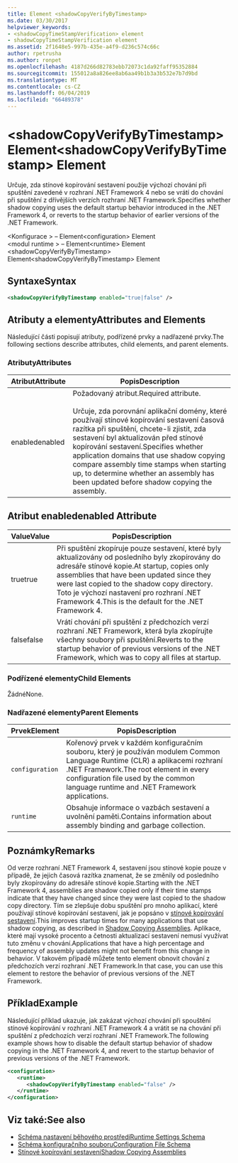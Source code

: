 ```yaml
---
title: Element <shadowCopyVerifyByTimestamp>
ms.date: 03/30/2017
helpviewer_keywords:
- <shadowCopyTimeStampVerification> element
- shadowCopyTimeStampVerification element
ms.assetid: 2f1648e5-997b-435e-a4f9-d236c574c66c
author: rpetrusha
ms.author: ronpet
ms.openlocfilehash: 4187d266d82783ebb72073c1da92faff95352884
ms.sourcegitcommit: 155012a8a826ee8ab6aa49b1b3a3b532e7b7d9bd
ms.translationtype: MT
ms.contentlocale: cs-CZ
ms.lasthandoff: 06/04/2019
ms.locfileid: "66489378"
---
```

# <a name="shadowcopyverifybytimestamp-element"></a><span data-ttu-id="d007b-102">\<shadowCopyVerifyByTimestamp> Element</span><span class="sxs-lookup"><span data-stu-id="d007b-102">\<shadowCopyVerifyByTimestamp> Element</span></span>
<span data-ttu-id="d007b-103">Určuje, zda stínové kopírování sestavení použije výchozí chování při spuštění zavedené v rozhraní .NET Framework 4 nebo se vrátí do chování při spuštění z dřívějších verzích rozhraní .NET Framework.</span><span class="sxs-lookup"><span data-stu-id="d007b-103">Specifies whether shadow copying uses the default startup behavior introduced in the .NET Framework 4, or reverts to the startup behavior of earlier versions of the .NET Framework.</span></span>  
  
 <span data-ttu-id="d007b-104">\<Konfigurace > – Element</span><span class="sxs-lookup"><span data-stu-id="d007b-104">\<configuration> Element</span></span>  
<span data-ttu-id="d007b-105">\<modul runtime > – Element</span><span class="sxs-lookup"><span data-stu-id="d007b-105">\<runtime> Element</span></span>  
<span data-ttu-id="d007b-106">\<shadowCopyVerifyByTimestamp> Element</span><span class="sxs-lookup"><span data-stu-id="d007b-106">\<shadowCopyVerifyByTimestamp> Element</span></span>  
  
## <a name="syntax"></a><span data-ttu-id="d007b-107">Syntaxe</span><span class="sxs-lookup"><span data-stu-id="d007b-107">Syntax</span></span>  
  
```xml  
<shadowCopyVerifyByTimestamp enabled="true|false" />  
```  
  
## <a name="attributes-and-elements"></a><span data-ttu-id="d007b-108">Atributy a elementy</span><span class="sxs-lookup"><span data-stu-id="d007b-108">Attributes and Elements</span></span>  
 <span data-ttu-id="d007b-109">Následující části popisují atributy, podřízené prvky a nadřazené prvky.</span><span class="sxs-lookup"><span data-stu-id="d007b-109">The following sections describe attributes, child elements, and parent elements.</span></span>  
  
### <a name="attributes"></a><span data-ttu-id="d007b-110">Atributy</span><span class="sxs-lookup"><span data-stu-id="d007b-110">Attributes</span></span>  
  
|<span data-ttu-id="d007b-111">Atribut</span><span class="sxs-lookup"><span data-stu-id="d007b-111">Attribute</span></span>|<span data-ttu-id="d007b-112">Popis</span><span class="sxs-lookup"><span data-stu-id="d007b-112">Description</span></span>|  
|---------------|-----------------|  
|<span data-ttu-id="d007b-113">enabled</span><span class="sxs-lookup"><span data-stu-id="d007b-113">enabled</span></span>|<span data-ttu-id="d007b-114">Požadovaný atribut.</span><span class="sxs-lookup"><span data-stu-id="d007b-114">Required attribute.</span></span><br /><br /> <span data-ttu-id="d007b-115">Určuje, zda porovnání aplikační domény, které používají stínové kopírování sestavení časová razítka při spuštění, chcete-li zjistit, zda sestavení byl aktualizován před stínové kopírování sestavení.</span><span class="sxs-lookup"><span data-stu-id="d007b-115">Specifies whether application domains that use shadow copying compare assembly time stamps when starting up, to determine whether an assembly has been updated before shadow copying the assembly.</span></span>|  
  
## <a name="enabled-attribute"></a><span data-ttu-id="d007b-116">Atribut enabled</span><span class="sxs-lookup"><span data-stu-id="d007b-116">enabled Attribute</span></span>  
  
|<span data-ttu-id="d007b-117">Value</span><span class="sxs-lookup"><span data-stu-id="d007b-117">Value</span></span>|<span data-ttu-id="d007b-118">Popis</span><span class="sxs-lookup"><span data-stu-id="d007b-118">Description</span></span>|  
|-----------|-----------------|  
|<span data-ttu-id="d007b-119">true</span><span class="sxs-lookup"><span data-stu-id="d007b-119">true</span></span>|<span data-ttu-id="d007b-120">Při spuštění zkopíruje pouze sestavení, které byly aktualizovány od posledního byly zkopírovány do adresáře stínové kopie.</span><span class="sxs-lookup"><span data-stu-id="d007b-120">At startup, copies only assemblies that have been updated since they were last copied to the shadow copy directory.</span></span> <span data-ttu-id="d007b-121">Toto je výchozí nastavení pro rozhraní .NET Framework 4.</span><span class="sxs-lookup"><span data-stu-id="d007b-121">This is the default for the .NET Framework 4.</span></span>|  
|<span data-ttu-id="d007b-122">false</span><span class="sxs-lookup"><span data-stu-id="d007b-122">false</span></span>|<span data-ttu-id="d007b-123">Vrátí chování při spuštění z předchozích verzí rozhraní .NET Framework, která byla zkopírujte všechny soubory při spuštění.</span><span class="sxs-lookup"><span data-stu-id="d007b-123">Reverts to the startup behavior of previous versions of the .NET Framework, which was to copy all files at startup.</span></span>|  
  
### <a name="child-elements"></a><span data-ttu-id="d007b-124">Podřízené elementy</span><span class="sxs-lookup"><span data-stu-id="d007b-124">Child Elements</span></span>  
 <span data-ttu-id="d007b-125">Žádné</span><span class="sxs-lookup"><span data-stu-id="d007b-125">None.</span></span>  
  
### <a name="parent-elements"></a><span data-ttu-id="d007b-126">Nadřazené elementy</span><span class="sxs-lookup"><span data-stu-id="d007b-126">Parent Elements</span></span>  
  
|<span data-ttu-id="d007b-127">Prvek</span><span class="sxs-lookup"><span data-stu-id="d007b-127">Element</span></span>|<span data-ttu-id="d007b-128">Popis</span><span class="sxs-lookup"><span data-stu-id="d007b-128">Description</span></span>|  
|-------------|-----------------|  
|`configuration`|<span data-ttu-id="d007b-129">Kořenový prvek v každém konfiguračním souboru, který je používán modulem Common Language Runtime (CLR) a aplikacemi rozhraní .NET Framework.</span><span class="sxs-lookup"><span data-stu-id="d007b-129">The root element in every configuration file used by the common language runtime and .NET Framework applications.</span></span>|  
|`runtime`|<span data-ttu-id="d007b-130">Obsahuje informace o vazbách sestavení a uvolnění paměti.</span><span class="sxs-lookup"><span data-stu-id="d007b-130">Contains information about assembly binding and garbage collection.</span></span>|  
  
## <a name="remarks"></a><span data-ttu-id="d007b-131">Poznámky</span><span class="sxs-lookup"><span data-stu-id="d007b-131">Remarks</span></span>  
 <span data-ttu-id="d007b-132">Od verze rozhraní .NET Framework 4, sestavení jsou stínové kopie pouze v případě, že jejich časová razítka znamenat, že se změnily od posledního byly zkopírovány do adresáře stínové kopie.</span><span class="sxs-lookup"><span data-stu-id="d007b-132">Starting with the .NET Framework 4, assemblies are shadow copied only if their time stamps indicate that they have changed since they were last copied to the shadow copy directory.</span></span> <span data-ttu-id="d007b-133">Tím se zlepšuje dobu spuštění pro mnoho aplikací, které používají stínové kopírování sestavení, jak je popsáno v [stínové kopírování sestavení](../../../../../docs/framework/app-domains/shadow-copy-assemblies.md).</span><span class="sxs-lookup"><span data-stu-id="d007b-133">This improves startup times for many applications that use shadow copying, as described in [Shadow Copying Assemblies](../../../../../docs/framework/app-domains/shadow-copy-assemblies.md).</span></span> <span data-ttu-id="d007b-134">Aplikace, které mají vysoké procento a četnosti aktualizací sestavení nemusí využívat tuto změnu v chování.</span><span class="sxs-lookup"><span data-stu-id="d007b-134">Applications that have a high percentage and frequency of assembly updates might not benefit from this change in behavior.</span></span> <span data-ttu-id="d007b-135">V takovém případě můžete tento element obnovit chování z předchozích verzí rozhraní .NET Framework.</span><span class="sxs-lookup"><span data-stu-id="d007b-135">In that case, you can use this element to restore the behavior of previous versions of the .NET Framework.</span></span>  
  
## <a name="example"></a><span data-ttu-id="d007b-136">Příklad</span><span class="sxs-lookup"><span data-stu-id="d007b-136">Example</span></span>  
 <span data-ttu-id="d007b-137">Následující příklad ukazuje, jak zakázat výchozí chování při spouštění stínové kopírování v rozhraní .NET Framework 4 a vrátit se na chování při spuštění z předchozích verzí rozhraní .NET Framework.</span><span class="sxs-lookup"><span data-stu-id="d007b-137">The following example shows how to disable the default startup behavior of shadow copying in the .NET Framework 4, and revert to the startup behavior of previous versions of the .NET Framework.</span></span>  
  
```xml  
<configuration>  
   <runtime>  
      <shadowCopyVerifyByTimestamp enabled="false" />  
   </runtime>  
</configuration>  
```  
  
## <a name="see-also"></a><span data-ttu-id="d007b-138">Viz také:</span><span class="sxs-lookup"><span data-stu-id="d007b-138">See also</span></span>

- [<span data-ttu-id="d007b-139">Schéma nastavení běhového prostředí</span><span class="sxs-lookup"><span data-stu-id="d007b-139">Runtime Settings Schema</span></span>](../../../../../docs/framework/configure-apps/file-schema/runtime/index.md)
- [<span data-ttu-id="d007b-140">Schéma konfiguračního souboru</span><span class="sxs-lookup"><span data-stu-id="d007b-140">Configuration File Schema</span></span>](../../../../../docs/framework/configure-apps/file-schema/index.md)
- [<span data-ttu-id="d007b-141">Stínové kopírování sestavení</span><span class="sxs-lookup"><span data-stu-id="d007b-141">Shadow Copying Assemblies</span></span>](../../../../../docs/framework/app-domains/shadow-copy-assemblies.md)
